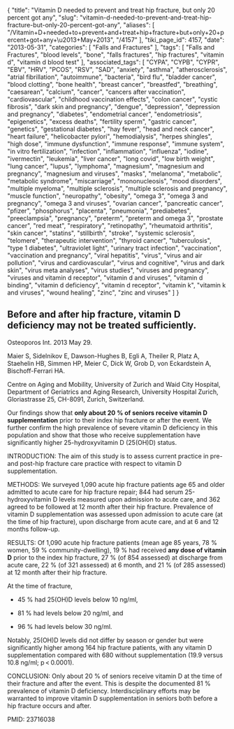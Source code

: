 {
    "title": "Vitamin D needed to prevent and treat hip fracture, but only 20 percent got any",
    "slug": "vitamin-d-needed-to-prevent-and-treat-hip-fracture-but-only-20-percent-got-any",
    "aliases": [
        "/Vitamin+D+needed+to+prevent+and+treat+hip+fracture+but+only+20+percent+got+any+\u2013+May+2013",
        "/4157"
    ],
    "tiki_page_id": 4157,
    "date": "2013-05-31",
    "categories": [
        "Falls and Fractures"
    ],
    "tags": [
        "Falls and Fractures",
        "blood levels",
        "bone",
        "falls fractures",
        "hip fractures",
        "vitamin d",
        "vitamin d blood test"
    ],
    "associated_tags": [
        "CYPA",
        "CYPB",
        "CYPR",
        "EBV",
        "HRV",
        "PCOS",
        "RSV",
        "SAD",
        "anxiety",
        "asthma",
        "atherosclerosis",
        "atrial fibrillation",
        "autoimmune",
        "bacteria",
        "bird flu",
        "bladder cancer",
        "blood clotting",
        "bone health",
        "breast cancer",
        "breastfed",
        "breathing",
        "caesarean",
        "calcium",
        "cancer",
        "cancers after vaccination",
        "cardiovascular",
        "childhood vaccination effects",
        "colon cancer",
        "cystic fibrosis",
        "dark skin and pregnancy",
        "dengue",
        "depression",
        "depression and pregnancy",
        "diabetes",
        "endometrial cancer",
        "endometriosis",
        "epigenetics",
        "excess deaths",
        "fertility sperm",
        "gastric cancer",
        "genetics",
        "gestational diabetes",
        "hay fever",
        "head and neck cancer",
        "heart failure",
        "helicobacter pylori",
        "hemodialysis",
        "herpes shingles",
        "high dose",
        "immune dysfunction",
        "immune response",
        "immune system",
        "in vitro fertilization",
        "infection",
        "inflammation",
        "influenza",
        "iodine",
        "ivermectin",
        "leukemia",
        "liver cancer",
        "long covid",
        "low birth weight",
        "lung cancer",
        "lupus",
        "lymphoma",
        "magnesium",
        "magnesium and pregnancy",
        "magnesium and viruses",
        "masks",
        "melanoma",
        "metabolic",
        "metabolic syndrome",
        "miscarriage",
        "mononucleosis",
        "mood disorders",
        "multiple myeloma",
        "multiple sclerosis",
        "multiple sclerosis and pregnancy",
        "muscle function",
        "neuropathy",
        "obesity",
        "omega 3",
        "omega 3 and pregnancy",
        "omega 3 and viruses",
        "ovarian cancer",
        "pancreatic cancer",
        "pfizer",
        "phosphorus",
        "placenta",
        "pneumonia",
        "prediabetes",
        "preeclampsia",
        "pregnancy",
        "preterm",
        "preterm and omega 3",
        "prostate cancer",
        "red meat",
        "respiratory",
        "retinopathy",
        "rheumatoid arthritis",
        "skin cancer",
        "statins",
        "stillbirth",
        "stroke",
        "systemic sclerosis",
        "telomere",
        "therapeutic intervention",
        "thyroid cancer",
        "tuberculosis",
        "type 1 diabetes",
        "ultraviolet light",
        "urinary tract infection",
        "vaccination",
        "vaccination and pregnancy",
        "viral hepatitis",
        "virus",
        "virus and air pollution",
        "virus and cardiovascular",
        "virus and cognitive",
        "virus and dark skin",
        "virus meta analyses",
        "virus studies",
        "viruses and pregnancy",
        "viruses and vitamin d receptor",
        "vitamin d and viruses",
        "vitamin d binding",
        "vitamin d deficiency",
        "vitamin d receptor",
        "vitamin k",
        "vitamin k and viruses",
        "wound healing",
        "zinc",
        "zinc and viruses"
    ]
}


## Before and after hip fracture, vitamin D deficiency may not be treated sufficiently.

Osteoporos Int. 2013 May 29.

Maier S, Sidelnikov E, Dawson-Hughes B, Egli A, Theiler R, Platz A, Staehelin HB, Simmen HP, Meier C, Dick W, Grob D, von Eckardstein A, Bischoff-Ferrari HA.

Centre on Aging and Mobility, University of Zurich and Waid City Hospital, Department of Geriatrics and Aging Research, University Hospital Zurich, Gloriastrasse 25, CH-8091, Zurich, Switzerland.

Our findings show that  **only about 20 % of seniors receive vitamin D supplementation**  prior to their index hip fracture or after the event. We further confirm the high prevalence of severe vitamin D deficiency in this population and show that those who receive supplementation have significantly higher 25-hydroxyvitamin D (25(OH)D) status.

INTRODUCTION: The aim of this study is to assess current practice in pre- and post-hip fracture care practice with respect to vitamin D supplementation.

METHODS: We surveyed 1,090 acute hip fracture patients age 65 and older admitted to acute care for hip fracture repair; 844 had serum 25-hydroxyvitamin D levels measured upon admission to acute care, and 362 agreed to be followed at 12 month after their hip fracture. Prevalence of vitamin D supplementation was assessed upon admission to acute care (at the time of hip fracture), upon discharge from acute care, and at 6 and 12 months follow-up.

RESULTS: Of 1,090 acute hip fracture patients (mean age 85 years, 78 % women, 59 % community-dwelling), 19 % had received  **any dose of vitamin D**  prior to the index hip fracture, 27 % (of 854 assessed) at discharge from acute care, 22 % (of 321 assessed) at 6 month, and 21 % (of 285 assessed) at 12 month after their hip fracture. 

At the time of fracture, 

* 45 % had 25(OH)D levels below 10 ng/ml,

* 81 % had levels below 20 ng/ml, and 

* 96 % had levels below 30 ng/ml. 

Notably, 25(OH)D levels did not differ by season or gender but were significantly higher among 164 hip fracture patients, with any vitamin D supplementation compared with 680 without supplementation (19.9 versus 10.8 ng/ml; p < 0.0001).

CONCLUSION: Only about 20 % of seniors receive vitamin D at the time of their fracture and after the event. This is despite the documented 81 % prevalence of vitamin D deficiency. Interdisciplinary efforts may be warranted to improve vitamin D supplementation in seniors both before a hip fracture occurs and after.

PMID:     23716038